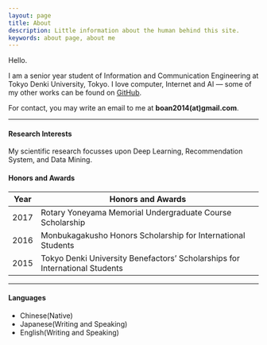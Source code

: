 ```yaml
---
layout: page
title: About
description: Little information about the human behind this site.
keywords: about page, about me
---
```


Hello.

I am a senior year student of Information and Communication Engineering at Tokyo Denki University, Tokyo. I love computer, Internet and AI ― some of my other works can be found on [GitHub](https://github.com/boan2014).

For contact, you may write an email to me at **boan2014(at)gmail.com**.

---

#### Research Interests

My scientific research focusses upon Deep Learning, Recommendation System, and Data Mining. 

#### Honors and Awards

Year | Honors and Awards
-----|-------
2017 | Rotary Yoneyama Memorial Undergraduate Course Scholarship
2016 | Monbukagakusho Honors Scholarship for International Students
2015 | Tokyo Denki University Benefactors’ Scholarships for International Students

---

#### Languages
* Chinese(Native)
* Japanese(Writing and Speaking)
* English(Writing and Speaking)
